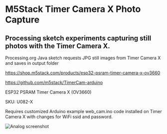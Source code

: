 # M5Stack Timer Camera X Photo Capture

## Processing sketch experiments capturing still photos with the Timer Camera X.
 
Processing.org Java sketch requests JPG still images from Timer Camera X and saves in output folder

https://shop.m5stack.com/products/esp32-psram-timer-camera-x-ov3660

https://github.com/m5stack/TimerCam-arduino

ESP32 PSRAM Timer Camera X (OV3660)

SKU: U082-X

Requires customized Arduino example web_cam.ino code installed on Timer Camera X with changes for WiFi ssid and password.


![Analog screenshot](screenshots/screenshot_anaglyph.jpg)

